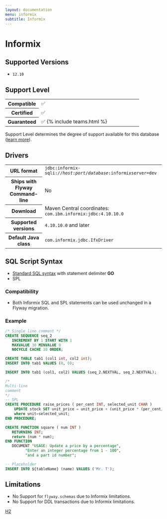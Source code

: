 ```yaml
---
layout: documentation
menu: informix
subtitle: Informix
---
```

# Informix

## Supported Versions

- `12.10`

## Support Level

<table class="table">
    <tr>
        <th width="25%">Compatible</th>
        <td>✅</td>
    </tr>
    <tr>
        <th width="25%">Certified</th>
        <td>✅</td>
    </tr>
    <tr>
        <th width="25%">Guaranteed</th>
        <td>✅ {% include teams.html %}</td>
    </tr>
</table>

Support Level determines the degree of support available for this database ([learn more](/documentation/learnmore/database-support)). 

## Drivers

<table class="table">
<tr>
<th>URL format</th>
<td><code>jdbc:informix-sqli://<i>host</i>:<i>port</i>/<i>database</i>:informixserver=dev</code></td>
</tr>
<tr>
<th>Ships with Flyway Command-line</th>
<td>No</td>
</tr>
<tr>
<th>Download</th>
<td>Maven Central coordinates: <code>com.ibm.informix:jdbc:4.10.10.0</code></td>
</tr>
<tr>
<th>Supported versions</th>
<td><code>4.10.10.0</code> and later</td>
</tr>
<tr>
<th>Default Java class</th>
<td><code>com.informix.jdbc.IfxDriver</code></td>
</tr>
</table>

## SQL Script Syntax

- [Standard SQL syntax](/documentation/concepts/migrations#sql-based-migrations#syntax) with statement delimiter **GO**
- SPL

### Compatibility

- Both Informix SQL and SPL statements can be used unchanged in a Flyway migration.

### Example

```sql
/* Single line comment */
CREATE SEQUENCE seq_2
   INCREMENT BY 1 START WITH 1
   MAXVALUE 30 MINVALUE 0
   NOCYCLE CACHE 10 ORDER;

CREATE TABLE tab1 (col1 int, col2 int);
INSERT INTO tab1 VALUES (0, 0);

INSERT INTO tab1 (col1, col2) VALUES (seq_2.NEXTVAL, seq_2.NEXTVAL);

/*
Multi-line
comment
*/
-- SPL
CREATE PROCEDURE raise_prices ( per_cent INT, selected_unit CHAR )
	UPDATE stock SET unit_price = unit_price + (unit_price * (per_cent/100) )
	where unit=selected_unit;
END PROCEDURE;

CREATE FUNCTION square ( num INT )
   RETURNING INT;
   return (num * num);
END FUNCTION
   DOCUMENT "USAGE: Update a price by a percentage",
         "Enter an integer percentage from 1 - 100",
         "and a part id number";

-- Placeholder
INSERT INTO ${tableName} (name) VALUES ('Mr. T');
```

## Limitations

- No Support for <code>flyway.schemas</code> due to Informix limitations.
- No Support for DDL transactions due to Informix limitations.

<p class="next-steps">
    <a class="btn btn-primary" href="/documentation/database/h2">H2 <i class="fa fa-arrow-right"></i></a>
</p>